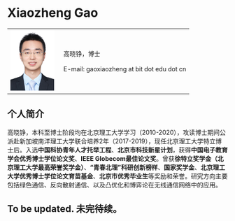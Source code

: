 # Xiaozheng Gao



<table class="imgtable"><tr><td>
<img src="/gaoxiaozheng_photo.jpg" width="100px"/>&nbsp;&nbsp;</td>
<td align="left">
<p>高晓铮，博士 <br/>
<br/>
 E-mail: gaoxiaozheng at bit dot edu dot cn
</p>
</td>
</tr></table>

 
## 个人简介
高晓铮，本科至博士阶段均在北京理工大学学习（2010-2020），攻读博士期间公派赴新加坡南洋理工大学联合培养2年（2017-2019），现任北京理工大学特立博士后。入选<strong>中国科协青年人才托举工程</strong>、<strong>北京市科技新星计划</strong>，获得<strong>中国电子教育学会优秀博士学位论文奖</strong>、<strong>IEEE Globecom最佳论文奖</strong>。曾获<strong>徐特立奖学金（北京理工大学最高荣誉奖学金）</strong>、<strong>“青春北理”科研创新榜样</strong>、<strong>国家奖学金</strong>、<strong>北京理工大学优秀博士学位论文育苗基金</strong>、<strong>北京市优秀毕业生</strong>等奖励和荣誉。研究方向主要包括绿色通信、反向散射通信、以及凸优化和博弈论在无线通信网络中的应用。

## To be updated. 未完待续。



<!--  You can use the [editor on GitHub](https://github.com/gaoxiaozheng/aaa/edit/gh-pages/index.md) to maintain and preview the content for your website in Markdown files.

Whenever you commit to this repository, GitHub Pages will run [Jekyll](https://jekyllrb.com/) to rebuild the pages in your site, from the content in your Markdown files.

### Markdown

Markdown is a lightweight and easy-to-use syntax for styling your writing. It includes conventions for

```markdown
Syntax highlighted code block

# Header 1
## Header 2
### Header 3

- Bulleted
- List

1. Numbered
2. List

**Bold** and _Italic_ and `Code` text

[Link](url) and ![Image](src)
```

For more details see [Basic writing and formatting syntax](https://docs.github.com/en/github/writing-on-github/getting-started-with-writing-and-formatting-on-github/basic-writing-and-formatting-syntax).

### Jekyll Themes

Your Pages site will use the layout and styles from the Jekyll theme you have selected in your [repository settings](https://github.com/gaoxiaozheng/aaa/settings/pages). The name of this theme is saved in the Jekyll `_config.yml` configuration file.

### Support or Contact

Having trouble with Pages? Check out our [documentation](https://docs.github.com/categories/github-pages-basics/) or [contact support](https://support.github.com/contact) and we’ll help you sort it out.
  -->

